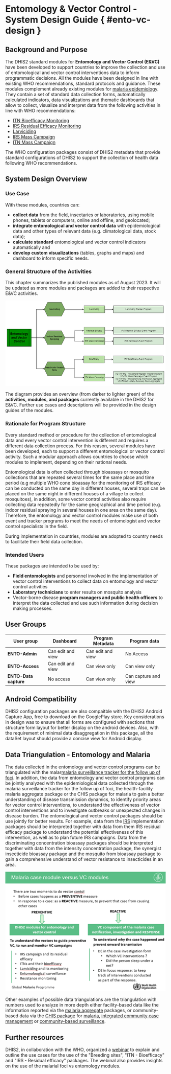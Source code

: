 # Entomology & Vector Control - System Design Guide { #ento-vc-design }

## Background and Purpose

The DHIS2 standard modules for **Entomology and Vector Control (E&VC)** have been developed to support countries to improve the collection and use of entomological and vector control interventions data  to inform programmatic decisions.
All the modules have been designed in line with existing WHO recommendations, standard protocols and guidance. These modules complement already existing modules for [malaria epidemiology](https://who.dhis2.org/documentation/index.html#malaria). They contain a set of standard data collection forms, automatically calculated indicators, data visualizations and thematic dashboards that allow to collect, visualize and interpret data from the following activities in line with WHO recommendations:

- [ITN Bioefficacy Monitoring](#ento-itn-bsm-design)
- [IRS Residual Efficacy Monitoring](#ento-irs-rem-design)
- [Larviciding](#ento-itn-bio-design)
- [IRS Mass Campaign](#vc-irs-campaign)
- [ITN Mass Campaign](#vc-itn-mc-design)

The WHO configuration packages consist of DHIS2 metadata that provide standard configurations of DHIS2 to support the collection of health data following WHO recommendations.

## System Design Overview

### Use Case

With these modules, countries can:

- **collect data** from the field, insectaries or laboratories, using mobile phones, tablets or computers, online and offline, and geolocated;
- **integrate entomological and vector control data** with epidemiological data and other types of relevant data (e.g. climatological data, stock data);
- **calculate standard** entomological and vector control indicators automatically and
- **develop custom visualizations** (tables, graphs and maps) and dashboard to inform specific needs.

### General Structure of the Activities

This chapter summarizes the published modules as of August 2023. It will be updated as more modules and packages are added to their respective E&VC activities.

![Entomology program structure](resources/images/ento-vc-100-en.png)

The diagram provides an overview (from darker to lighter green) of the **activities, modules, and packages** currently available in the DHIS2 for E&VC. Further use cases and descriptions will be provided in the design guides of the modules.

### Rationale for Program Structure

Every standard method or procedure for the collection of entomological data and every vector control intervention is different and requires a different data collection process. For this reason, several modules have been developed, each to support a different entomological or vector control activity.  Such a modular approach allows countries to choose which modules to implement, depending on their national needs.

Entomological data is often collected through bioassays or mosquito collections that are repeated several times for the same place and time period (e.g multiple WHO cone bioassay for the monitoring of IRS efficacy can be conducted on the same day in different houses, several traps can be placed on the same night in different houses of a village to collect mosquitoes), in addition, some vector control activities also require collecting data repeatedly for the same geographical and time period (e.g. indoor residual spraying in several houses in one area on the same day). Therefore, the entomology and vector control modules make use of both event and tracker programs to meet the needs of entomologist and vector control specialists in the field.

During implementation in countries, modules are adopted to country needs to facilitate their field data collection.

### Intended Users

These packages are intended to be used by:

- **Field entomologists** and personnel involved in the implementation of vector control interventions to collect data on entomology and vector control activities
- **Laboratory technicians** to enter results on mosquito analysis
- Vector-borne disease **program managers and public health officers** to interpret the data collected and use such information during decision making processes.

## User Groups

| User group        | Dashboard         | Program Metadata  | Program data         |
|-------------------|-------------------|-------------------|----------------------|
| **ENTO-Admin**        | Can edit and view | Can edit and view | No Access            |
| **ENTO-Access**       | Can edit and view | Can view only     | Can view only        |
| **ENTO-Data capture** | No access         | Can view only     | Can capture and view |

## Android Compatibility

DHIS2 configuration packages are also compaitble with the DHIS2 Android Capture App, free to download on the GooglePlay store. Key considerations in design was to ensure that all forms are configured with sections that structure form layout for better display on the android devices. Also, with the requirement of minimal data disaggregation in this package, all the dataSet layout should provide a concise view for Android display.

## Data Triangulation - Entomology and Malaria

The data collected in the entomology and vector control programs can be triangulated with the malar[malaria surveillance tracker for the follow up of foci](#mal-cs-design). In addition, the data from entomology and vector control programs can be jointly analyzed with the epidemiological data collected through the malaria surveillance tracker for the follow up of foci, the health-facility malaria aggregate package or the CHIS package for malaria to gain a better understanding of disease transmission dynamics,  to identify priority areas for vector control interventions, to understand the effectiveness of vector control interventions and to investigate outbreaks or unexpected changes in disease burden. The entomological and vector control packages should be use jointly for better results. For example, data from the [IRS](#ento-irs-rem-design) implementation packages should be interpreted together with data from them IRS residual efficacy package to understand the potential effectiveness of this intervention, as well as to plan future IRS campaigns. Data from the discriminating concentration bioassay packages should be interpreted together with data from the intensity concentration package, the synergist insecticide bioassay package and the mosquito from bioassay package to gain a comprehensive understand of vector resistance to insecticides in an area.

![When to use MAL-Foci and the entomology modules](resources/images/ento-vc-002-en.png)

Other examples of possible data triangulations are the triangulation with numbers used to analyze in more depth either facility-based data like the information reported via the [malaria aggregate](#mal-agg-design) packages, or community-based data via the [CHIS package](#chis-agg-design) for [malaria](#chis-mal-agg-design), [integrated community case management](#chis-iccm-agg-design) or [community-based surveillance](#chis-cbs-agg-design).

## Further resources

DHIS2, in collaboration with the WHO, organized a [webinar](https://youtu.be/9NwZPWGkNsU) to explain and outline the use cases for the use of the "Breeding sites", "ITN - Bioefficacy" and "IRS - Residual efficacy" packages. The webinal also provides insights on the use of the malarial foci vs entomology modules. 
